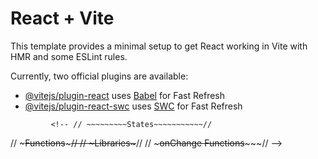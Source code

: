 # React + Vite

This template provides a minimal setup to get React working in Vite with HMR and some ESLint rules.

Currently, two official plugins are available:

- [@vitejs/plugin-react](https://github.com/vitejs/vite-plugin-react/blob/main/packages/plugin-react/README.md) uses [Babel](https://babeljs.io/) for Fast Refresh
- [@vitejs/plugin-react-swc](https://github.com/vitejs/vite-plugin-react-swc) uses [SWC](https://swc.rs/) for Fast Refresh
<!-- 
 @media (max-width: '600px') {
                font-size: 15px;
            }
            
             -->
             <!-- // ~~~~~~~~~States~~~~~~~~~~~//
// ~~~~~~~~~Functions~~~~~~~~~~~//
// ~~~~~~~~~Libraries~~~~~~~~~~~//
// ~~~~~~~~~onChange Functions~~~~~~~~~~~// -->